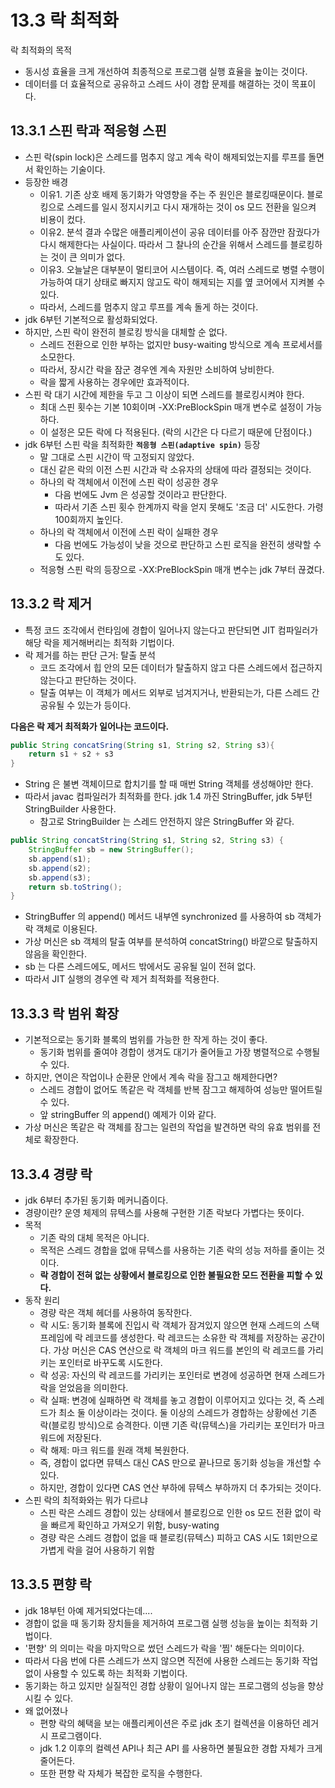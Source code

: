 # 13.3 락 최적화

락 최적화의 목적
- 동시성 효율을 크게 개선하여 최종적으로 프로그램 실행 효율을 높이는 것이다.
- 데이터를 더 효율적으로 공유하고 스레드 사이 경합 문제를 해결하는 것이 목표이다. 

## 13.3.1 스핀 락과 적응형 스핀
- 스핀 락(spin lock)은 스레드를 멈추지 않고 계속 락이 해제되었는지를 루프를 돌면서 확인하는 기술이다. 
- 등장한 배경
    - 이유1. 기존 상호 배제 동기화가 악영향을 주는 주 원인은 블로킹때문이다. 블로킹으로 스레드를 일시 정지시키고 다시 재개하는 것이 os 모드 전환을 일으켜 비용이 컸다.
    - 이유2. 분석 결과 수많은 애플리케이션이 공유 데이터를 아주 잠깐만 잠궜다가 다시 해제한다는 사실이다. 따라서 그 찰나의 순간을 위해서 스레드를 블로킹하는 것이 큰 의미가 없다. 
    - 이유3. 오늘날은 대부분이 멀티코어 시스템이다. 즉, 여러 스레드로 병렬 수행이 가능하여 대기 상태로 빠지지 않고도 락이 해제되는 지를 옆 코어에서 지켜볼 수 있다.
    - 따라서, 스레드를 멈추지 않고 루프를 계속 돌게 하는 것이다.
- jdk 6부턴 기본적으로 활성화되었다.
- 하지만, 스핀 락이 완전히 블로킹 방식을 대체할 순 없다. 
    - 스레드 전환으로 인한 부하는 없지만 busy-waiting 방식으로 계속 프로세서를 소모한다.
    - 따라서, 장시간 락을 잠군 경우엔 계속 자원만 소비하여 낭비한다.
    - 락을 짧게 사용하는 경우에만 효과적이다.
- 스핀 락 대기 시간에 제한을 두고 그 이상이 되면 스레드를 블로킹시켜야 한다. 
    - 최대 스핀 횟수는 기본 10회이며 -XX:PreBlockSpin 매개 변수로 설정이 가능하다.
    - 이 설정은 모든 락에 다 적용된다. (락의 시간은 다 다르기 때문에 단점이다.)
- jdk 6부턴 스핀 락을 최적화한 **`적응형 스핀(adaptive spin)`** 등장
    - 말 그대로 스핀 시간이 딱 고정되지 않았다.
    - 대신 같은 락의 이전 스핀 시간과 락 소유자의 상태에 따라 결정되는 것이다.
    - 하나의 락 객체에서 이전에 스핀 락이 성공한 경우 
        - 다음 번에도 Jvm 은 성공할 것이라고 판단한다.
        - 따라서 기존 스핀 횟수 한계까지 락을 얻지 못해도 '조금 더' 시도한다. 가령 100회까지 높인다.
    - 하나의 락 객체에서 이전에 스핀 락이 실패한 경우
        - 다음 번에도 가능성이 낮을 것으로 판단하고 스핀 로직을 완전히 생략할 수도 있다.
    - 적응형 스핀 락의 등장으로 -XX:PreBlockSpin 매개 변수는 jdk 7부터 끊겼다.

## 13.3.2 락 제거
- 특정 코드 조각에서 런타임에 경합이 일어나지 않는다고 판단되면 JIT 컴파일러가 해당 락을 제거해버리는 최적화 기법이다.
- 락 제거를 하는 판단 근거: 탈출 분석
    - 코드 조각에서 힙 안의 모든 데이터가 탈출하지 않고 다른 스레드에서 접근하지 않는다고 판단하는 것이다.
    - 탈출 여부는 이 객체가 메서드 외부로 넘겨지거나, 반환되는가, 다른 스레드 간 공유될 수 있는가 등이다.

**다음은 락 제거 최적화가 일어나는 코드이다.**
```java
public String concatSring(String s1, String s2, String s3){
    return s1 + s2 + s3 
}
```
- String 은 불변 객체이므로 합치기를 할 때 매번 String 객체를 생성해야만 한다.
- 따라서 javac 컴파일러가 최적화를 한다. jdk 1.4 까진 StringBuffer, jdk 5부턴 StringBuilder 사용한다.
    - 참고로 StringBuilder 는 스레드 안전하지 않은 StringBuffer 와 같다.
```java
public String concatString(String s1, String s2, String s3) {
    StringBuffer sb = new StringBuffer();
    sb.append(s1);
    sb.append(s2);
    sb.append(s3);
    return sb.toString();
}
```
- StringBuffer 의 append() 메서드 내부엔 synchronized 를 사용하여 sb 객체가 락 객체로 이용된다.
- 가상 머신은 sb 객체의 탈출 여부를 분석하여 concatString() 바깥으로 탈출하지 않음을 확인한다.
- sb 는 다른 스레드에도, 메서드 밖에서도 공유될 일이 전혀 없다.
- 따라서 JIT 실행의 경우엔 락 제거 최적화를 적용한다.

## 13.3.3 락 범위 확장
- 기본적으로는 동기화 블록의 범위를 가능한 한 작게 하는 것이 좋다.
    - 동기화 범위를 줄여야 경합이 생겨도 대기가 줄어들고 가장 병렬적으로 수행될 수 있다.
- 하지만, 연이은 작업이나 순환문 안에서 계속 락을 잠그고 해제한다면?
    - 스레드 경합이 없어도 똑같은 락 객체를 반복 잠그고 해제하여 성능만 떨어트릴 수 있다.
    - 앞 stringBuffer 의 append() 예제가 이와 같다.
- 가상 머신은 똑같은 락 객체를 잠그는 일련의 작업을 발견하면 락의 유효 범위를 전체로 확장한다.

## 13.3.4 경량 락
- jdk 6부터 추가된 동기화 메커니즘이다.
- 경량이란? 운영 체제의 뮤텍스를 사용해 구현한 기존 락보다 가볍다는 뜻이다.
- 목적
    - 기존 락의 대체 목적은 아니다.
    - 목적은 스레드 경합을 없애 뮤텍스를 사용하는 기존 락의 성능 저하를 줄이는 것이다.
    - **락 경합이 전혀 없는 상황에서 블로킹으로 인한 불필요한 모드 전환을 피할 수 있다.**
- 동작 원리
    - 경량 락은 객체 헤더를 사용하여 동작한다.
    - 락 시도: 동기화 블록에 진입시 락 객체가 잠겨있지 않으면 현재 스레드의 스택 프레임에 락 레코드를 생성한다. 락 레코드는 소유한 락 객체를 저장하는 공간이다. 가상 머신은 CAS 연산으로 락 객체의 마크 워드를 본인의 락 레코드를 가리키는 포인터로 바꾸도록 시도한다.  
    - 락 성공: 자신의 락 레코드를 가리키는 포인터로 변경에 성공하면 현재 스레드가 락을 얻었음을 의미한다.
    - 락 실패: 변경에 실패하면 락 객체를 놓고 경합이 이루어지고 있다는 것, 즉 스레드가 최소 둘 이상이라는 것이다. 둘 이상의 스레드가 경합하는 상황에선 기존 락(블로킹 방식)으로 승격한다. 이땐 기존 락(뮤텍스)을 가리키는 포인터가 마크 워드에 저장된다.
    - 락 해제: 마크 워드를 원래 객체 복원한다.
    - 즉, 경합이 없다면 뮤텍스 대신 CAS 만으로 끝나므로 동기화 성능을 개선할 수 있다.
    - 하지만, 경합이 있다면 CAS 연산 부하에 뮤텍스 부하까지 더 추가되는 것이다.
- 스핀 락의 최적화와는 뭐가 다르냐
    - 스핀 락은 스레드 경합이 있는 상태에서 블로킹으로 인한 os 모드 전환 없이 락을 빠르게 확인하고 가져오기 위함, busy-wating 
    - 경량 락은 스레드 경합이 없을 때 블로킹(뮤텍스) 피하고 CAS 시도 1회만으로 가볍게 락을 걸어 사용하기 위함

## 13.3.5 편향 락
- jdk 18부턴 아예 제거되었다는데....
- 경합이 없을 때 동기화 장치들을 제거하여 프로그램 실행 성능을 높이는 최적화 기법이다.
- '편향' 의 의미는 락을 마지막으로 썼던 스레드가 락을 '찜' 해둔다는 의미이다.
- 따라서 다음 번에 다른 스레드가 쓰지 않으면 직전에 사용한 스레드는 동기화 작업 없이 사용할 수 있도록 하는 최적화 기법이다.
- 동기화는 하고 있지만 실질적인 경합 상황이 일어나지 않는 프로그램의 성능을 향상시킬 수 있다. 
- 왜 없어졌나
    - 편향 락의 혜택을 보는 애플리케이션은 주로 jdk 초기 컬렉션을 이용하던 레거시 프로그램이다.
    - jdk 1.2 이후의 컬렉션 API나 최근 API 를 사용하면 불필요한 경합 자체가 크게 줄어든다. 
    - 또한 편향 락 자체가 복잡한 로직을 수행한다.

